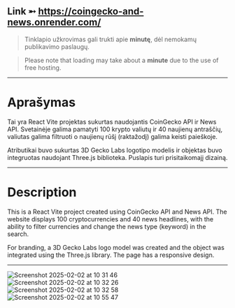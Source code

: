 Link ➵ https://coingecko-and-news.onrender.com/
---
> Tinklapio užkrovimas gali trukti apie **minutę**, dėl nemokamų publikavimo paslaugų.

> Please note that loading may take about a **minute** due to the use of free hosting.
---
# Aprašymas
Tai yra React Vite projektas sukurtas naudojantis CoinGecko API ir News API.
Svetainėje galima pamatyti 100 krypto valiutų ir 40 naujienų antraščių, valiutas galima filtruoti o naujienų rūšį (raktažodį) galima keisti paieškoje.

Atributikai buvo sukurtas 3D Gecko Labs logotipo modelis ir objektas buvo integruotas naudojant Three.js biblioteka.
Puslapis turi prisitaikomajį dizainą.

---

# Description
This is a React Vite project created using CoinGecko API and News API.
The website displays 100 cryptocurrencies and 40 news headlines, with the ability to filter currencies and change the news type (keyword) in the search.

For branding, a 3D Gecko Labs logo model was created and the object was integrated using the Three.js library.
The page has a responsive design.

---
![Screenshot 2025-02-02 at 10 31 46](https://github.com/user-attachments/assets/9f91298a-b6a8-4a30-8cc0-7c82e805d98b)
![Screenshot 2025-02-02 at 10 32 26](https://github.com/user-attachments/assets/bda8965e-aeec-451b-9b91-4f777099b381)
![Screenshot 2025-02-02 at 10 32 58](https://github.com/user-attachments/assets/fdcb6d02-fd82-4075-8304-0dad565b7d33)
![Screenshot 2025-02-02 at 10 55 47](https://github.com/user-attachments/assets/dc7b7f56-447d-42be-ac25-942b538f470b)
